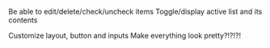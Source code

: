 <!-- JAVASCRIPT -->
Be able to edit/delete/check/uncheck items
Toggle/display active list and its contents

<!-- SCSS / Bootstrap -->
Customize layout, button and inputs
Make everything look pretty?!?!?!


<!-- FOLLOW UP -->
